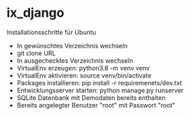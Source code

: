 # ix_django

Installationsschritte für Ubuntu

*  In gewünschtes Verzeichnis wechseln
*  git clone URL
*  In ausgechecktes Verzeichnis wechseln
*  VirtualEnv erzeugen: python3.8 -m venv venv
*  VirtualEnv aktivieren: source venv/bin/activate
*  Packages installieren: pip install -r requiremenets/dev.txt
*  Entwicklungsserver starten: python manage.py runserver
*  SQLite Datenbank mit Demodaten bereits enthalten
*  Bereits angelegter Benutzer "root" mit Passwort "root"